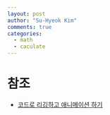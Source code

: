 ```yaml
---
layout: post
author: "Su-Hyeok Kim"
comments: true
categories:
  - math
  - caculate
---
```



<!--
  texture compression
  forward lighting, deffered lighting
  batching, drawcall, setpass
-->

# 참조

- [코드로 리깅하고 애니메이션 하기](https://github.com/GameEngineStudy/CodeRigging)
